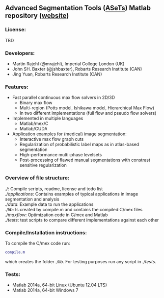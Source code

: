 ## Advanced Segmentation Tools ([ASeTs](http://github.com/ASETS)) Matlab repository ([website](http://asets.github.io/asetsMatlabMaxFlow/))

### License:  
TBD

### Developers:
- Martin Rajchl (@mrajchl), Imperial College London (UK)
- John SH. Baxter (@jshbaxter), Robarts Research Institute (CAN)
- Jing Yuan, Robarts Research Institute (CAN)

### Features: 
- Fast parallel continuous max flow solvers in 2D/3D
    - Binary max flow
    - Multi-region (Potts model, Ishikawa model, Hierarchical Max Flow)
    - In two different implementations (full flow and pseudo flow solvers)
- Implemented in multiple languages
   - Matlab/mex/C
   - Matlab/CUDA
- Application examples for (medical) image segmentation:
    - Interactive max flow graph cuts
    - Regularization of probabilistic label maps as in atlas-based segmentation
    - High-performance multi-phase levelsets 
    - Post-processing of flawed manual segmentations with constrast sensitive regularization

### Overview of file structure:   
*./*: Compile scripts, readme, license and todo list  
*./applications*: Contains examples of typical applications in image segmentation and analysis  
*./data*: Example data to run the applications  
*./lib*: Is created by compile.m and contains the compiled C/mex files  
*./maxflow*: Optimization code in C/mex and Matlab  
*./tests*: test scripts to compare different implementations against each other  

### Compile/Installation instructions:  
To compile the C/mex code run:
```matlab
compile.m
```
which creates the folder *./lib*. For testing purposes run any script in *./tests*.   

### Tests:  
- Matlab 2014a, 64-bit Linux (Ubuntu 12.04 LTS)  
- Matlab 2014a, 64-bit Windows 7  

